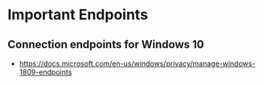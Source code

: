 # Important Endpoints

## Connection endpoints for Windows 10

- https://docs.microsoft.com/en-us/windows/privacy/manage-windows-1809-endpoints
